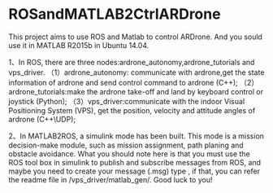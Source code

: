 # ROSandMATLAB2CtrlARDrone

This project aims to use ROS and Matlab to control ARDrone. And you sould use it in MATLAB R2015b in Ubuntu 14.04.

1、In ROS, there are three nodes:ardrone_autonomy,ardrone_tutorials and vps_driver.
（1）ardrone_autonomy: communicate with ardrone,get the state information of ardrone and send control command to ardrone (C++);
（2）ardrone_tutorials:make the ardrone take-off and land by keyboard control or joystick (Python); 
（3）vps_driver:communicate with the indoor Visual Positioning System (VPS), get the position, velocity and attitude angles of ardrone (C++\UDP);

2、In MATLAB2ROS, a simulink mode has been built. This mode is a mission decision-make module, such as mission assignment, path planing and obstacle avoidance. What you should note here is that you must use the ROS tool box in simulink to publish and subscribe messages from ROS, and maybe you need to create your message (.msg) type , if that, you can refer the readme file in /vps_driver/matlab_gen/. Good luck to you!
